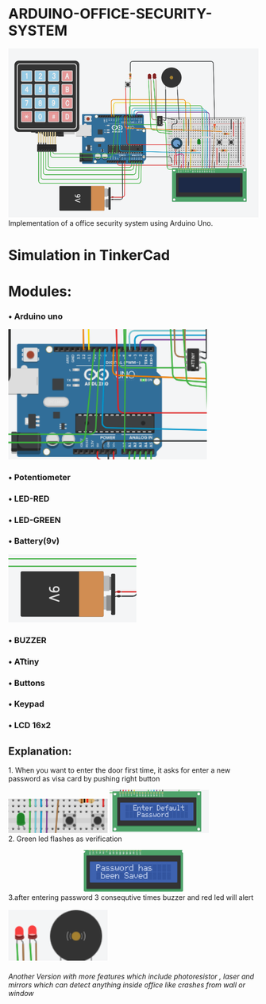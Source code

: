 # ARDUINO-OFFICE-SECURITY-SYSTEM
<img src="images/overallSys.png" width="700"><br>
Implementation of a office security system using Arduino Uno.

# Simulation in TinkerCad
# Modules:
### • Arduino uno <br>
<img src="images/arduino&attiny.png" width="400"><br>
### • Potentiometer <br> 
### • LED-RED <br>
### • LED-GREEN <br>
### • Battery(9v) <br>
<img src="images/battery.png"><br>
### • BUZZER <br>
### • ATtiny <br>
### • Buttons <br>
### • Keypad <br>
### • LCD 16x2 <br>

## Explanation:

<p>  1. When you want to enter the door first time, it asks for enter a new password as visa card by pushing right button<p>
<img src="images/openSys.png" width="200"> <img src="images/defaultPw.png" width="200"><br>
2. Green led  flashes as verification<br>
 <center><img src="images/done.png" width="200"></center>
3.after entering password 3 consequtive times buzzer and red led will alert<br><br>
<img src ="images/alert.png" width="200"><br>






###### Another Version with more features which include photoresistor , laser and mirrors which can detect anything inside office like crashes from wall or window
 


 



